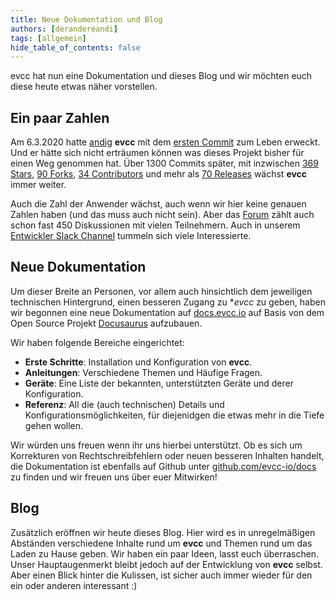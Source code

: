 ```yaml
---
title: Neue Dokumentation und Blog
authors: [derandereandi]
tags: [allgemein]
hide_table_of_contents: false
---
```


evcc hat nun eine Dokumentation und dieses Blog und wir möchten euch diese heute etwas näher vorstellen.

## Ein paar Zahlen

Am 6.3.2020 hatte [andig](https://github.com/andig/) **evcc** mit dem [ersten Commit](https://github.com/evcc-io/evcc/commit/3c503b333dfc9a1206dd8bcfbfda89d93746c2c6) zum Leben erweckt. Und er hätte sich nicht erträumen können was dieses Projekt bisher für einen Weg genommen hat. Über 1300 Commits später, mit inzwischen [369 Stars](https://github.com/evcc-io/evcc/stargazers), [90 Forks](https://github.com/evcc-io/evcc/network/members), [34 Contributors](https://github.com/evcc-io/evcc/graphs/contributors) und mehr als [70 Releases](https://github.com/evcc-io/evcc/releases) wächst **evcc** immer weiter.

Auch die Zahl der Anwender wächst, auch wenn wir hier keine genauen Zahlen haben (und das muss auch nicht sein). Aber das [Forum](https://github.com/evcc-io/evcc/discussions) zählt auch schon fast 450 Diskussionen mit vielen Teilnehmern. Auch in unserem [Entwickler Slack Channel](https://join.slack.com/t/evccgroup/shared_invite/zt-14yub38w0-7xDdOMo3Wy7AwdrNrAtWsQ) tummeln sich viele Interessierte.

## Neue Dokumentation

Um dieser Breite an Personen, vor allem auch hinsichtlich dem jeweiligen technischen Hintergrund, einen besseren Zugang zu \*_evcc_ zu geben, haben wir begonnen eine neue Dokumentation auf [docs.evcc.io](https://docs.evcc.io/docs/Home) auf Basis von dem Open Source Projekt [Docusaurus](https://docusaurus.io) aufzubauen.

Wir haben folgende Bereiche eingerichtet:

- **Erste Schritte**: Installation und Konfiguration von **evcc**.
- **Anleitungen**: Verschiedene Themen und Häufige Fragen.
- **Geräte**: Eine Liste der bekannten, unterstützten Geräte und derer Konfiguration.
- **Referenz**: All die (auch technischen) Details und Konfigurationsmöglichkeiten, für diejenidgen die etwas mehr in die Tiefe gehen wollen.

Wir würden uns freuen wenn ihr uns hierbei unterstützt. Ob es sich um Korrekturen von Rechtschreibfehlern oder neuen besseren Inhalten handelt, die Dokumentation ist ebenfalls auf Github unter [github.com/evcc-io/docs](https://github.com/evcc-io/docs) zu finden und wir freuen uns über euer Mitwirken!

## Blog

Zusätzlich eröffnen wir heute dieses Blog. Hier wird es in unregelmäßigen Abständen verschiedene Inhalte rund um **evcc** und Themen rund um das Laden zu Hause geben. Wir haben ein paar Ideen, lasst euch überraschen. Unser Hauptaugenmerkt bleibt jedoch auf der Entwicklung von **evcc** selbst. Aber einen Blick hinter die Kulissen, ist sicher auch immer wieder für den ein oder anderen interessant :)
